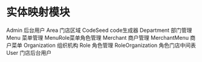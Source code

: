 # 实体映射模块 
Admin  后台用户
Area    门店区域
CodeSeed  code生成器
Department  部门管理
Menu 菜单管理
MenuRole菜单角色管理
Merchant 商户管理
MerchantMenu 商户菜单
Organization 组织机构
Role 角色管理
RoleOrganization 角色门店中间表
User 门店后台用户